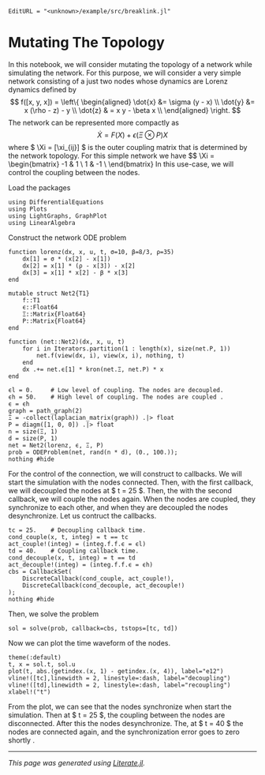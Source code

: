 ```@meta
EditURL = "<unknown>/example/src/breaklink.jl"
```

# Mutating The Topology
In this notebook, we will consider mutating the topology of a network while simulating the network. For this purpose,
we will consider a very simple network consisting of a just two nodes whose dynamics are Lorenz dynamics defined by
$$
f([x, y, x]) = \left\{
\begin{aligned}
\dot{x} &= \sigma (y - x) \\
\dot{y} &= x (\rho - z) - y \\
\dot{z} & = x y - \beta x \\
\end{aligned}
\right.
$$
The network can be represented more compactly as
$$
\dot{X} = F(X) + \epsilon (\Xi \otimes P) X
$$
where $ \Xi = [\xi_{ij}] $ is the outer coupling matrix that is determined by the network topology. For this simple
network we have
$$
\Xi = \begin{bmatrix}
-1 &  1 \\
 1 & -1 \\
\end{bmatrix}
In this use-case, we will control the coupling between the nodes.

Load the packages

```@example breaklink
using DifferentialEquations
using Plots
using LightGraphs, GraphPlot
using LinearAlgebra
```

Construct the network ODE problem

```@example breaklink
function lorenz(dx, x, u, t, σ=10, β=8/3, ρ=35)
    dx[1] = σ * (x[2] - x[1])
    dx[2] = x[1] * (ρ - x[3]) - x[2]
    dx[3] = x[1] * x[2] - β * x[3]
end

mutable struct Net2{T1}
    f::T1
    ϵ::Float64
    Ξ::Matrix{Float64}
    P::Matrix{Float64}
end

function (net::Net2)(dx, x, u, t)
    for i in Iterators.partition(1 : length(x), size(net.P, 1))
        net.f(view(dx, i), view(x, i), nothing, t)
    end
    dx .+= net.ϵ[1] * kron(net.Ξ, net.P) * x
end

ϵl = 0.     # Low level of coupling. The nodes are decoupled.
ϵh = 50.    # High level of coupling. The nodes are coupled .
ϵ = ϵh
graph = path_graph(2)
Ξ = -collect(laplacian_matrix(graph)) .|> float
P = diagm([1, 0, 0]) .|> float
n = size(Ξ, 1)
d = size(P, 1)
net = Net2(lorenz, ϵ, Ξ, P)
prob = ODEProblem(net, rand(n * d), (0., 100.));
nothing #hide
```

For the control of the connection, we will construct to callbacks. We will start the simulation with the nodes
connected. Then, with the first callback, we will decoupled the nodes at $ t = 25 $. Then, the with the second
callback, we will couple the nodes again. When the nodes are coupled, they synchronize to each other, and when they
are decoupled the nodes desynchronize. Let us contruct the callbacks.

```@example breaklink
tc = 25.    # Decoupling callback time.
cond_couple(x, t, integ) = t == tc
act_couple!(integ) = (integ.f.f.ϵ = ϵl)
td = 40.    # Coupling callback time.
cond_decouple(x, t, integ) = t == td
act_decouple!(integ) = (integ.f.f.ϵ = ϵh)
cbs = CallbackSet(
    DiscreteCallback(cond_couple, act_couple!),
    DiscreteCallback(cond_decouple, act_decouple!)
);
nothing #hide
```

Then, we solve the problem

```@example breaklink
sol = solve(prob, callback=cbs, tstops=[tc, td])
```

Now we can plot the time waveform of the nodes.

```@example breaklink
theme(:default)
t, x = sol.t, sol.u
plot(t, abs.(getindex.(x, 1) - getindex.(x, 4)), label="e12")
vline!([tc],linewidth = 2, linestyle=:dash, label="decoupling")
vline!([td],linewidth = 2, linestyle=:dash, label="recoupling")
xlabel!("t")
```

From the plot, we can see that the nodes synchronize when start the simulation. Then at $ t = 25 $, the coupling
between the nodes are disconnected. After this the nodes desynchronize. The, at $ t = 40 $ the nodes are connected
again, and the synchronization error goes to zero shortly .

---

*This page was generated using [Literate.jl](https://github.com/fredrikekre/Literate.jl).*

